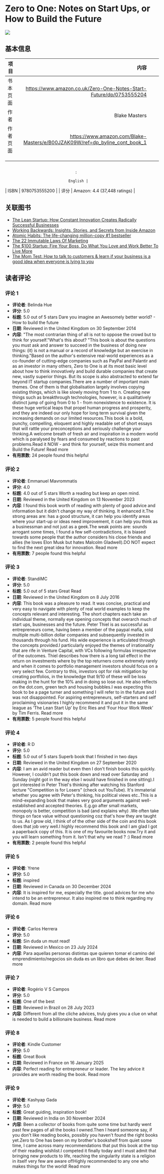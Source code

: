 # Zero to One: Notes on Start Ups, or How to Build the Future

![](https://m.media-amazon.com/images/I/71uAI28kJuL._SY522_.jpg)

## 基本信息

| 项目 | 内容 |  |  |
| --- | --: | --- | --- |
| 书本页面 | https://www.amazon.co.uk/Zero-One-Notes-Start-Future/dp/0753555204 |  |  |
| 作者 | Blake Masters |  |  |
| 作者页面 | https://www.amazon.com/Blake-Masters/e/B00JZAK09W/ref=dp_byline_cont_book_1 |  |  |
|  |  |  |  |
|  |  |  |  |
|  |  |  |  |
                                    ‏
                                    :
                                    ‎
                                 English |
| ISBN | 9780753555200 |
| 评分 | Amazon: 4.4 (37,448 ratings) |

## 关联图书

- [The Lean Startup: How Constant Innovation Creates Radically Successful Businesses](https://www.amazon.com/Lean-Startup-Innovation-Successful-Businesses/dp/0670921602/ref=bmx_dp_ie0hnq1o_d_sccl_2_1/262-7551295-4696626?pd_rd_w=hxDc2&content-id=amzn1.sym.823effd4-ffa6-40b2-a75a-c69d605eb160&pf_rd_p=823effd4-ffa6-40b2-a75a-c69d605eb160&pf_rd_r=YEXDDDF9GZTSSR6BYT0J&pd_rd_wg=x4Q5R&pd_rd_r=1a9b6e4d-b00b-448f-8b96-60cdd580dad2&pd_rd_i=0670921602&psc=1)
- [Working Backwards: Insights, Stories, and Secrets from Inside Amazon](https://www.amazon.com/Working-Backwards-Insights-Stories-Secrets/dp/1529033845/ref=bmx_dp_ie0hnq1o_d_sccl_2_2/262-7551295-4696626?pd_rd_w=hxDc2&content-id=amzn1.sym.823effd4-ffa6-40b2-a75a-c69d605eb160&pf_rd_p=823effd4-ffa6-40b2-a75a-c69d605eb160&pf_rd_r=YEXDDDF9GZTSSR6BYT0J&pd_rd_wg=x4Q5R&pd_rd_r=1a9b6e4d-b00b-448f-8b96-60cdd580dad2&pd_rd_i=1529033845&psc=1)
- [Atomic Habits: The life-changing million-copy #1 bestseller](https://www.amazon.com/Atomic-Habits-Proven-Build-Break/dp/1847941834/ref=bmx_dp_ie0hnq1o_d_sccl_2_3/262-7551295-4696626?pd_rd_w=hxDc2&content-id=amzn1.sym.823effd4-ffa6-40b2-a75a-c69d605eb160&pf_rd_p=823effd4-ffa6-40b2-a75a-c69d605eb160&pf_rd_r=YEXDDDF9GZTSSR6BYT0J&pd_rd_wg=x4Q5R&pd_rd_r=1a9b6e4d-b00b-448f-8b96-60cdd580dad2&pd_rd_i=1847941834&psc=1)
- [The 22 Immutable Laws Of Marketing](https://www.amazon.com/22-Immutable-Laws-Marketing/dp/1861976100/ref=bmx_dp_ie0hnq1o_d_sccl_2_4/262-7551295-4696626?pd_rd_w=hxDc2&content-id=amzn1.sym.823effd4-ffa6-40b2-a75a-c69d605eb160&pf_rd_p=823effd4-ffa6-40b2-a75a-c69d605eb160&pf_rd_r=YEXDDDF9GZTSSR6BYT0J&pd_rd_wg=x4Q5R&pd_rd_r=1a9b6e4d-b00b-448f-8b96-60cdd580dad2&pd_rd_i=1861976100&psc=1)
- [The $100 Startup: Fire Your Boss, Do What You Love and Work Better To Live More](https://www.amazon.com/100-Startup-Fire-Your-Better/dp/1447286316/ref=bmx_dp_ie0hnq1o_d_sccl_2_5/262-7551295-4696626?pd_rd_w=hxDc2&content-id=amzn1.sym.823effd4-ffa6-40b2-a75a-c69d605eb160&pf_rd_p=823effd4-ffa6-40b2-a75a-c69d605eb160&pf_rd_r=YEXDDDF9GZTSSR6BYT0J&pd_rd_wg=x4Q5R&pd_rd_r=1a9b6e4d-b00b-448f-8b96-60cdd580dad2&pd_rd_i=1447286316&psc=1)
- [The Mom Test: How to talk to customers & learn if your business is a good idea when everyone is lying to you](https://www.amazon.com/Mom-Test-customers-business-everyone/dp/1492180742/ref=bmx_dp_ie0hnq1o_d_sccl_2_6/262-7551295-4696626?pd_rd_w=hxDc2&content-id=amzn1.sym.823effd4-ffa6-40b2-a75a-c69d605eb160&pf_rd_p=823effd4-ffa6-40b2-a75a-c69d605eb160&pf_rd_r=YEXDDDF9GZTSSR6BYT0J&pd_rd_wg=x4Q5R&pd_rd_r=1a9b6e4d-b00b-448f-8b96-60cdd580dad2&pd_rd_i=1492180742&psc=1)

## 读者评论

### 评论 1

- **评论者**: Belinda Hue
- **评分**: 5.0
- **标题**: 5.0 out of 5 stars
Dare you imagine an Awesomely better world? - How to build the future
- **日期**: Reviewed in the United Kingdom on 30 September 2014
- **内容**: "The most contrarian thing of all is not to oppose the crowd but to think for yourself."What's this about?  "This book is about the questions you must ask and answer to succeed in the business of doing *new* things: (it) is not a manual or a record of knowledge but an exercise in thinking."Based on the author's extensive real-world experiences as a co-founder of cutting-edge companies such as PayPal and Palantir and as an investor in many others, Zero to One is at its most basic level about how to think innovatively and build durable companies that create new, vastly superior things.  But its scope is also abstracted to extend far beyond IT startup companies.There are a number of important main themes.  One of them is that globalisation largely involves copying existing things, which is like slowly moving from 1 to n.  Creating new things such as breakthrough technologies, however, is a qualitatively distinct jump of going from 0 to 1 - from nonexistence to existence.  It is these huge vertical leaps that propel human progress and prosperity, and they are indeed our only hope for long term survival given the increasing demands on our limited resources.This book is a bold, punchy, compelling, eloquent and highly readable set of short essays that will rattle your preconceptions and seriously challenge your thinking.A welcome breath of fresh air and inspiration in a modern world which is paralysed by fears and consumed by reactions to past problems.Read it NOW - and think for yourself, seize this moment and Build the Future!
Read more
- **有用票数**: 24 people found this helpful

### 评论 2

- **评论者**: Emmanuel Mavrommatis
- **评分**: 4.0
- **标题**: 4.0 out of 5 stars
Worth a reading but keep an open mind.
- **日期**: Reviewed in the United Kingdom on 13 November 2023
- **内容**: I found this book worth of reading with plenty of good advice and information but it didn't change my way of thinking. It enhanced it.The strong areas are: has a good structure, it can help you identify areas where your start-up or ideas need improvement, it can help you think as a businessman and not just as a geek.The weak points are: sounds arrogant some times, I found a few self-contradictions, it is biased towards some people that the author considers his close friends and allies (he loves Elon Musk but hates Malcolm Gladwell).DO NOT expect to find the next great idea for innovation.
Read more
- **有用票数**: 7 people found this helpful

### 评论 3

- **评论者**: StandiMC
- **评分**: 5.0
- **标题**: 5.0 out of 5 stars
Great Read
- **日期**: Reviewed in the United Kingdom on 8 July 2016
- **内容**: This book was a pleasure to read. It was concise, practical and very easy to navigate with plenty of real world examples to keep the concepts relevant and interesting. The short chapters each take an individual theme, normally eye opening concepts that overarch much of start ups, businesses and the future. Peter Thiel is as successful as entrepreneurs come, having been a member of the paypal mafia, sold multiple multi-billion dollar companies and subsequently invested in thousands through his fund. His wide experience is articulated through the concepts provided.I particularly enjoyed the themes of irrationality that are rife in Venture Capital, with VCs following formulas irrespective of the outcomes. Thiel describes how there is a long tail effect in the return on investments where by the top returners come extremely rarely and when it comes to portfolio management investors should focus on a very select few. Contrary to this, investors opt for risk mitigation by creating portfolios, in the knowledge that 9/10 of these will be loss making in the hunt for the 10% and in doing so lose out. He also reflects on the dot.com, green tech and housing bubbles.I was expecting this book to be a page turner and something I will refer to in the future and I was not disappointed. For aspiring entrepreneurs, self-starters and self proclaiming visionaries I highly recommend it and put it in the same league as ‘The Lean Start Up’ by Eric Ries and ‘Four Hour Work Week’ by Tim Ferris.
Read more
- **有用票数**: 5 people found this helpful

### 评论 4

- **评论者**: R D
- **评分**: 5.0
- **标题**: 5.0 out of 5 stars
Superb book that I finished in two days
- **日期**: Reviewed in the United Kingdom on 27 September 2020
- **内容**: I am an avid reader but even then I don't finish books this quickly. However, I couldn't put this book down and read over Saturday and Sunday (night got in the way else I would have finished in one sitting).I got interested in Peter Thiel's thinking after watching his Stanford lecture "Competition is for Losers" (check out YouTube). It's immaterial whether you agree with Peter's thinking, his political views etc..This is a mind-expanding book that makes very good arguments against well-established and accepted theories. E.g.go after small markets, monopoly is better, competition is bad (and explains why) .We often take things on face value without questioning coz that's how they are taught to us. As I grow old, I think of of the other side of the coin and this book does that job very well.I highly recommend this book and I am glad I got a paperback copy of this. It is one of my favourite books now.Try it and you will learn something from it. Isn't that why we read ? :)
Read more
- **有用票数**: 2 people found this helpful

### 评论 5

- **评论者**: Yrene
- **评分**: 5.0
- **标题**: inspired
- **日期**: Reviewed in Canada on 30 December 2024
- **内容**: It is inspired for me, especially the title. good advices for me who intend to be an entrepreneur. It also inspired me to think regarding my domain.
Read more

### 评论 6

- **评论者**: Carlos Herrera
- **评分**: 5.0
- **标题**: Sin duda un must read!
- **日期**: Reviewed in Mexico on 23 July 2024
- **内容**: Para aquellas personas distintas que quieren tomar el camino del emprendimiento/negocios sin duda es un libro que debes de leer.
Read more

### 评论 7

- **评论者**: Rogério V S Campos
- **评分**: 5.0
- **标题**: One of the best
- **日期**: Reviewed in Brazil on 28 July 2023
- **内容**: Different from all the cliche advices, truly gives you a clue on what is needed to build a billionaire business.
Read more

### 评论 8

- **评论者**: Kindle Customer
- **评分**: 5.0
- **标题**: Great Book
- **日期**: Reviewed in France on 16 January 2025
- **内容**: Perfect reading for entrepreneur or leader. The key advice it provides are worth reading the book.
Read more

### 评论 9

- **评论者**: Kashyap Gada
- **评分**: 5.0
- **标题**: Great guiding, inspiration book!
- **日期**: Reviewed in India on 30 November 2024
- **内容**: Been a collector of books from quite some time but hardly went past few pages of all the books I owned.Then I heard someone say, if you don't like reading books, possibly you haven't found the right books yet.Zero to One has been on my brother's bookshelf from quiet some time, I came across many recommendations that put this book at the top of their reading wishlist.I competed it finally today and I must admit that bringing new products to life, reaching the singularity state is a religion  in itself very few are aware of!Highly recommended to any one who makes things for the world!
Read more
